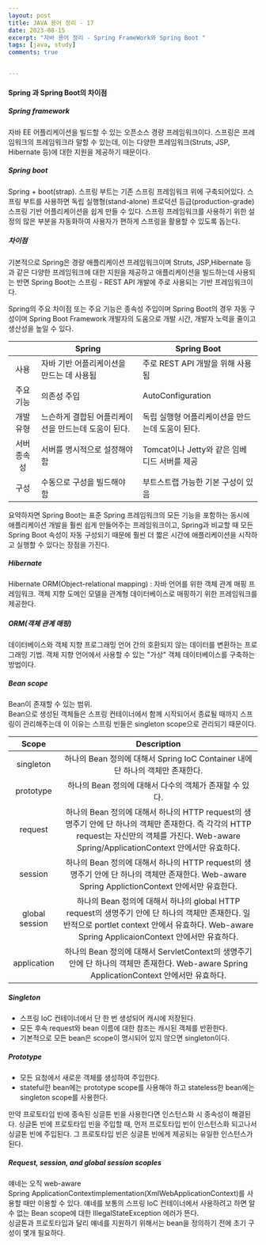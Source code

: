 ```yaml
---
layout: post
title: JAVA 용어 정리 - 17
date: 2023-08-15
excerpt: "자바 용어 정리 - Spring FrameWork와 Spring Boot "
tags: [java, study]
comments: true


---
```


#### Spring 과 Spring Boot의 차이점

##### Spring framework

자바 EE 어플리케이션을 빌드할 수 있는 오픈소스 경량 프레임워크이다. 스프링은 프레임워크의 프레임워크라 말할 수 있는데, 이는 다양한 프레임워크(Struts, JSP, Hibernate 등)에 대한 지원을 제공하기 때문이다.

##### Spring boot

Spring + boot(strap). 스프링 부트는 기존 스프링 프레임워크 위에 구축되어있다. 스프링 부트를 사용하면 독립 실행형(stand-alone) 프로덕션 등급(production-grade) 스프링 기반 어플리케이션을 쉽게 만들 수 있다. 스프링 프레임워크를 사용하기 위한 설정의 많은 부분을 자동화하여 사용자가 편하게 스프링을 활용할 수 있도록 돕는다.

##### 차이점

기본적으로 Spring은 경량 애플리케이션 프레임워크이며 Struts, JSP,Hibernate 등과 같은 다양한 프레임워크에 대한 지원을 제공하고 애플리케이션을 빌드하는데 사용되는 반면 Spring Boot는  스프링 - REST API 개발에 주로 사용되는 기반 프레임워크이다.

Spring의 주요 차이점 또는 주요 기능은 종속성 주입이며 Spring Boot의 경우 자동 구성이며 Spring Boot Framework 개발자의 도움으로 개발 시간, 개발자 노력을 줄이고 생산성을 높일 수 있다.

|             | Spring                                               | Spring Boot                                      |
| :---------: | ---------------------------------------------------- | ------------------------------------------------ |
|    사용     | 자바 기반 어플리케이션을 만드는 데 사용됨            | 주로 REST API 개발을 위해 사용됨                 |
|  주요기능   | 의존성 주입                                          | AutoConfiguration                                |
|  개발 유형  | 느슨하게 결합된 어플리케이션을 만드는데 도움이 된다. | 독립 실행형 어플리케이션을 만드는데 도움이 된다. |
| 서버 종속성 | 서버를 명시적으로 설정해야 함                        | Tomcat이나 Jetty와 같은 임베디드 서버를 제공     |
|    구성     | 수동으로 구성을 빌드해야 함                          | 부트스트랩 가능한 기본 구성이 있음               |

요약하자면 Spring Boot는 표준 Spring 프레임워크의 모든 기능을 포함하는 동시에 애플리케이션 개발을 훨씬 쉽게 만들어주는 프레임워크이고, Spring과 비교할 때 모든 Spring Boot 속성이 자동 구성되기 때문에 훨씬 더 짧은 시간에 애플리케이션을  시작하고 실행할 수 있다는 장점을 가진다.

##### Hibernate

Hibernate ORM(Object-relational mapping) : 자바 언어를 위한 객체 관계 매핑 프레임워크. 객체 지향 도메인 모델을 관계형 데이터베이스로 매핑하기 위한 프레임워크를 제공한다.

##### ORM(객체 관계 매핑)

데이터베이스와 객체 지향 프로그래밍 언어 간의 호환되지 않는 데이터를 변환하는 프로그래밍 기법. 객체 지향 언어에서 사용할 수 있는 "가상" 객체 데이터베이스를 구축하는 방법이다.

##### Bean scope

Bean이 존재할 수 있는 범위.<br>Bean으로 생성된 객체들은 스프링 컨테이너에서 함께 시작되어서 종료될 때까지 스프링이 관리해주는데 이 이유는 스프링 빈들은 singleton scope으로 관리되기 때문이다.

|     Scope      |                         Description                          |
| :------------: | :----------------------------------------------------------: |
|   singleton    | 하나의 Bean 정의에 대해서 Spring IoC Container 내에 단 하나의 객체만 존재한다. |
|   prototype    |   하나의 Bean 정의에 대해서 다수의 객체가 존재할 수 있다.    |
|    request     | 하나의 Bean 정의에 대해서 하나의 HTTP request의 생명주기 안에 단 하나의 객체만 존재한다. 즉 각각의 HTTP request는 자신만의 객체를 가진다. Web-aware Spring/ApplicationContext 안에서만 유효하다. |
|    session     | 하나의 Bean 정의에 대해서 하나의 HTTP request의 생명주기 안에 단 하나의 객체만 존재한다. Web-aware Spring ApplictionContext 안에서만 유효한다. |
| global session | 하나의 Bean 정의에 대해서 하나의 global HTTP request의 생명주기 안에 단 하나의 객체만 존재한다. 일반적으로 portlet context 안에서 유효하다. Web-aware Spring ApplicaionContext 안에서만 유효하다. |
|  application   | 하나의 Bean 정의에 대해서 ServletContext의 생명주기 안에 단 하나의 객체만 존재한다. Web-aware Spring ApplicationContext 안에서만 유효하다. |

##### Singleton

- 스프링 IoC 컨테이너에서 단 한 번 생성되어 캐시에 저장된다.
- 모든 후속 request와 bean 이름에 대한 참조는 캐시된 객체를 반환한다.
- 기본적으로 모든 bean은 scope이 명시되어 있지 않으면 singleton이다.

##### Prototype

- 모든 요청에서 새로운 객체를 생성하여 주입한다.
- stateful한 bean에는 prototype scope를 사용해야 하고 stateless한 bean에는 singleton scope를 사용한다.

만약 프로토타입 빈에 종속된 싱글톤 빈을 사용한다면 인스턴스화 시 종속성이 해결된다. 싱글톤 빈에 프로토타입 빈을 주입할 때, 먼저 프로토타입 빈이 인스턴스화 되고나서 싱글톤 빈에 주입된다. 그 프로토타입 빈은 싱글톤 빈에게 제공되는 유일한 인스턴스가 된다.

##### Request, session, and global session scoples

얘네는 오직 web-aware<br>Spring ApplicationContextimplementation(XmlWebApplicationContext)를 사용할 때만 이용할 수 있다. 얘네를 보통의 스프링 IoC 컨테이너에서 사용하려고 하면 알 수 없는 Bean scope에 대한 IllegalStateException 에러가 뜬다.<br>싱글톤과 프로토타입과 달리 얘네를 지원하기 위해서는 bean을 정의하기 전에 초기 구성이 몇개 필요하다.
